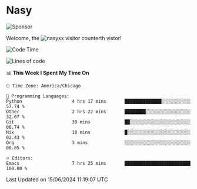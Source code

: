 # Nasy

<!--
<p align="center">
<img height="200" src="https://github-readme-stats.vercel.app/api?username=nasyxx&count_private=true&show_icons=true&theme=dracula&include_all_commits=true"/>
<img height="200" src="https://github-readme-stats.vercel.app/api/top-langs/?username=nasyxx&theme=dracula&hide=html,jupyter+notebook&count_private=true&show_icons=true"/>
</p>

  
----------------
-->

![Sponsor](https://img.shields.io/static/v1.svg?label=Sponsor&message=%E2%9D%A4&logo=GitHub&style=flat&color=pink)
 
Welcome, the ![nasyxx visitor counter](https://count.getloli.com/get/@nasyxx?theme=rule34)th vistor!
 
<!--START_SECTION:waka-->
![Code Time](http://img.shields.io/badge/Code%20Time-4%2C519%20hrs%2052%20mins-blue)

![Lines of code](https://img.shields.io/badge/From%20Hello%20World%20I%27ve%20Written-6.3%20million%20lines%20of%20code-blue)

📊 **This Week I Spent My Time On** 

```text
🕑︎ Time Zone: America/Chicago

💬 Programming Languages: 
Python                   4 hrs 17 mins       ██████████████░░░░░░░░░░░   57.74 % 
Other                    2 hrs 22 mins       ████████░░░░░░░░░░░░░░░░░   32.07 % 
Git                      30 mins             ██░░░░░░░░░░░░░░░░░░░░░░░   06.74 % 
Nix                      10 mins             █░░░░░░░░░░░░░░░░░░░░░░░░   02.43 % 
Org                      3 mins              ░░░░░░░░░░░░░░░░░░░░░░░░░   00.85 % 

🔥 Editors: 
Emacs                    7 hrs 25 mins       █████████████████████████   100.00 % 
```


 Last Updated on 15/06/2024 11:19:07 UTC
<!--END_SECTION:waka-->

<!-- ![visitors](https://visitor-badge.laobi.icu/badge?page_id=nasyxx.nasyxx) -->
